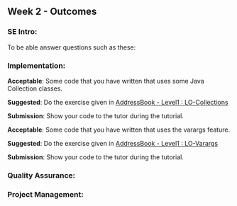<link rel="stylesheet" href="{{baseUrl}}/css/main.css">
<link rel="stylesheet" href="{{baseUrl}}/css/schedule.css">

<div class="website-content">

## Week 2 - Outcomes

<div id="main">

### SE Intro:

<panel type="success" header="`W2.1` **Can explain pros and cons of software engineering** :star::star::star::star:" expandable no-close>
  <include src="../../book/softwareEngineering/prosAndCons/full.md" />
  <panel header=":dart: Evidence" expanded>
  
To be able answer questions such as these:

<include src="../../book/softwareEngineering/prosAndCons/q-essay-listProsAndCons.md"/>

  </panel>
</panel>

### Implementation:

<dynamic-panel type="danger" src="outcome-ide.md" header="`W2.2` **Can use basic features of an IDE** :star:" no-close />

<!-- ==================================================================================================== -->

<panel type="warning" header="`W2.3` **Can use Java Collections** :star::star:" expandable no-close>
  <include src="../../book/javaTools/collections/full.md" />
  <panel header=":dart: Evidence" expanded>

**Acceptable**: Some code that you have written that uses some Java Collection classes.

**Suggested**: Do the exercise given in [AddressBook - Level1 : LO-Collections](https://github.com/nus-cs2103-AY1718S2/addressbook-level1#use-collections-lo-collections) 

**Submission**: Show your code to the tutor during the tutorial.

  </panel>
</panel>

<!-- ==================================================================================================== -->

<panel type="info" header="`W2.4` **Can use Java varargs feature** :star::star::star:" expandable no-close>
  <include src="../../book/javaTools/varargs/full.md" />
  <panel header=":dart: Evidence" expanded>

**Acceptable**: Some code that you have written that uses the varargs feature.

**Suggested**: Do the exercise given in [AddressBook - Level1 : LO-Varargs](https://github.com/nus-cs2103-AY1718S2/addressbook-level1#use-varargs-lo-varargss) 

**Submission**: Show your code to the tutor during the tutorial.

  </panel>
</panel>

### Quality Assurance:

<dynamic-panel type="warning" src="outcome-testing.md" header="`W2.5` **Can automate simple regression testing of text UIs** :star::star:" expandable no-close />

### Project Management:

<dynamic-panel type="danger" src="outcome-git.md" header="`W2.6` **Can use Git to save history** :star:" expandable no-close />

</div>
</div>
